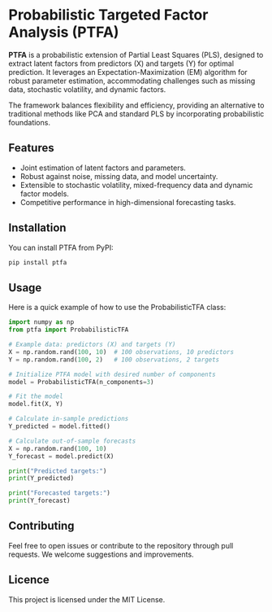 # Probabilistic Targeted Factor Analysis (PTFA)

**PTFA** is a probabilistic extension of Partial Least Squares (PLS), designed to extract latent factors from predictors \(X\) and targets \(Y\) for optimal prediction. It leverages an Expectation-Maximization (EM) algorithm for robust parameter estimation, accommodating challenges such as missing data, stochastic volatility, and dynamic factors.

The framework balances flexibility and efficiency, providing an alternative to traditional methods like PCA and standard PLS by incorporating probabilistic foundations.

## Features

- Joint estimation of latent factors and parameters.
- Robust against noise, missing data, and model uncertainty.
- Extensible to stochastic volatility, mixed-frequency data and dynamic factor models.
- Competitive performance in high-dimensional forecasting tasks.

## Installation

You can install PTFA from PyPI:

```bash
pip install ptfa
```

## Usage

Here is a quick example of how to use the ProbabilisticTFA class:

```python
import numpy as np
from ptfa import ProbabilisticTFA

# Example data: predictors (X) and targets (Y)
X = np.random.rand(100, 10)  # 100 observations, 10 predictors
Y = np.random.rand(100, 2)   # 100 observations, 2 targets

# Initialize PTFA model with desired number of components
model = ProbabilisticTFA(n_components=3)

# Fit the model
model.fit(X, Y)

# Calculate in-sample predictions
Y_predicted = model.fitted()

# Calculate out-of-sample forecasts
X = np.random.rand(100, 10)
Y_forecast = model.predict(X)

print("Predicted targets:")
print(Y_predicted)

print("Forecasted targets:")
print(Y_forecast)

```

## Contributing

Feel free to open issues or contribute to the repository through pull requests. We welcome suggestions and improvements.

## Licence 

This project is licensed under the MIT License.
